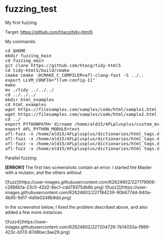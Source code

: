 # fuzzing_test
My first fuzzing


Target: https://github.com/htacg/tidy-html5

My commands:
<pre>
cd $HOME
mkdir fuzzing_main
cd fuzzing_main
git clone https://github.com/htacg/tidy-html5
cd tidy-html5/build/cmake
cmake cmake -DCMAKE_C_COMPILER=afl-clang-fast -S ../..
export LLVM_CONFIG="llvm-config-11"
make
mv ./tidy ../../../
cd ../../../
mkdir html_examples
cd html_examples
wget https://filesamples.com/samples/code/html/sample1.html
wget https://filesamples.com/samples/code/html/sample2.html
cd ../
export PYTHONPATH=`dirname /home/ald15/AFLplusplus/custom_mutators/examples/test.py`
export AFL_PYTHON_MODULE=test
afl-fuzz -x /home/ald15/AFLplusplus/dictionaries/html_tags.dict -M Master -i html_examples -o out -- ./tidy -o tidy_out -f tidy_err @@
afl-fuzz -x /home/ald15/AFLplusplus/dictionaries/html_tags.dict -S Slave1 -i html_examples -o out -- ./tidy -o tidy_out -f tidy_err @@
afl-fuzz -x /home/ald15/AFLplusplus/dictionaries/html_tags.dict -S Slave2 -i html_examples -o out -- ./tidy -o tidy_out -f tidy_err @@
afl-fuzz -x /home/ald15/AFLplusplus/dictionaries/html_tags.dict -S Slave3 -i html_examples -o out -- ./tidy -o tidy_out -f tidy_err @@
</pre>

Parallel fuzzing:
<p> <b>[ERROR!]</b>
The first two screenshots contain an error: I started the Master with a mutator, and the others without
</p>
![fuzz](https://user-images.githubusercontent.com/62624802/227179906-c2886b1a-23c5-42d2-8ec1-cdd79375db8b.png)
![fuzz2](https://user-images.githubusercontent.com/62624802/227184239-90b677dd-940a-4b95-9d17-4d0e0246b9dd.png)

<p>In the screenshot below, I fixed the problem described above, and also added a few more instances</p>
![fuzz4](https://user-images.githubusercontent.com/62624802/227204726-7b14033a-f989-423c-b513-87d8bec3ae29.png)



